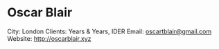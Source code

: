 # Oscar Blair

City: London
Clients: Years & Years, IDER
Email: oscartblair@gmail.com
Website: http://oscarblair.xyz